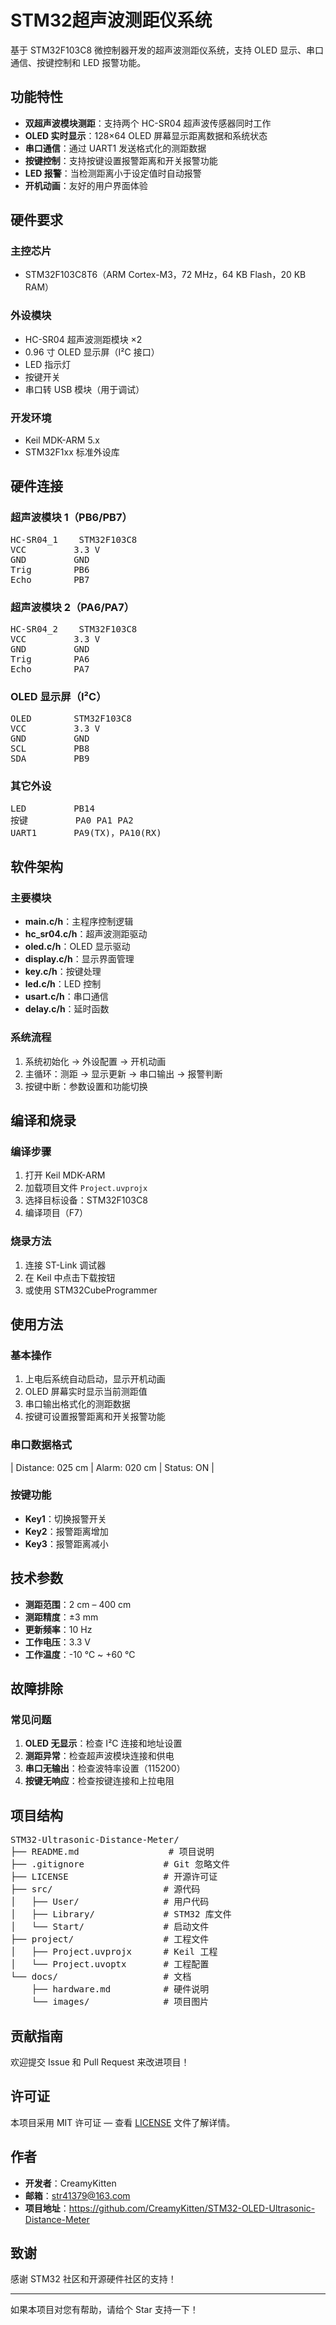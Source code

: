 # STM32超声波测距仪系统

基于 STM32F103C8 微控制器开发的超声波测距仪系统，支持 OLED 显示、串口通信、按键控制和 LED 报警功能。

## 功能特性

- **双超声波模块测距**：支持两个 HC-SR04 超声波传感器同时工作  
- **OLED 实时显示**：128×64 OLED 屏幕显示距离数据和系统状态  
- **串口通信**：通过 UART1 发送格式化的测距数据  
- **按键控制**：支持按键设置报警距离和开关报警功能  
- **LED 报警**：当检测距离小于设定值时自动报警  
- **开机动画**：友好的用户界面体验  

## 硬件要求

### 主控芯片
- STM32F103C8T6（ARM Cortex-M3，72 MHz，64 KB Flash，20 KB RAM）

### 外设模块
- HC-SR04 超声波测距模块 ×2  
- 0.96 寸 OLED 显示屏（I²C 接口）  
- LED 指示灯  
- 按键开关  
- 串口转 USB 模块（用于调试）

### 开发环境
- Keil MDK-ARM 5.x  
- STM32F1xx 标准外设库  

## 硬件连接

### 超声波模块 1（PB6/PB7）
<pre>
HC-SR04_1    STM32F103C8
VCC         3.3 V
GND         GND
Trig        PB6
Echo        PB7
</pre>

### 超声波模块 2（PA6/PA7）
<pre>
HC-SR04_2    STM32F103C8
VCC         3.3 V
GND         GND
Trig        PA6
Echo        PA7
</pre>

### OLED 显示屏（I²C）
<pre>
OLED        STM32F103C8
VCC         3.3 V
GND         GND
SCL         PB8
SDA         PB9
</pre>

### 其它外设
<pre>
LED         PB14
按键         PA0 PA1 PA2
UART1       PA9(TX)，PA10(RX)
</pre>

## 软件架构

### 主要模块
- **main.c/h**：主程序控制逻辑  
- **hc_sr04.c/h**：超声波测距驱动  
- **oled.c/h**：OLED 显示驱动  
- **display.c/h**：显示界面管理  
- **key.c/h**：按键处理  
- **led.c/h**：LED 控制  
- **usart.c/h**：串口通信  
- **delay.c/h**：延时函数  

### 系统流程
1. 系统初始化 → 外设配置 → 开机动画  
2. 主循环：测距 → 显示更新 → 串口输出 → 报警判断  
3. 按键中断：参数设置和功能切换  

## 编译和烧录

### 编译步骤
1. 打开 Keil MDK-ARM  
2. 加载项目文件 `Project.uvprojx`  
3. 选择目标设备：STM32F103C8  
4. 编译项目（F7）

### 烧录方法
1. 连接 ST-Link 调试器  
2. 在 Keil 中点击下载按钮  
3. 或使用 STM32CubeProgrammer  

## 使用方法

### 基本操作
1. 上电后系统自动启动，显示开机动画  
2. OLED 屏幕实时显示当前测距值  
3. 串口输出格式化的测距数据  
4. 按键可设置报警距离和开关报警功能  

### 串口数据格式
| Distance: 025 cm | Alarm: 020 cm | Status: ON |


### 按键功能
- **Key1**：切换报警开关  
- **Key2**：报警距离增加  
- **Key3**：报警距离减小  

## 技术参数

- **测距范围**：2 cm – 400 cm  
- **测距精度**：±3 mm  
- **更新频率**：10 Hz  
- **工作电压**：3.3 V  
- **工作温度**：-10 ℃ ~ +60 ℃  

## 故障排除

### 常见问题
1. **OLED 无显示**：检查 I²C 连接和地址设置  
2. **测距异常**：检查超声波模块连接和供电  
3. **串口无输出**：检查波特率设置（115200）  
4. **按键无响应**：检查按键连接和上拉电阻  

## 项目结构
<pre>
STM32-Ultrasonic-Distance-Meter/
├── README.md                 # 项目说明
├── .gitignore               # Git 忽略文件
├── LICENSE                  # 开源许可证
├── src/                     # 源代码
│   ├── User/                # 用户代码
│   ├── Library/             # STM32 库文件
│   └── Start/               # 启动文件
├── project/                 # 工程文件
│   ├── Project.uvprojx      # Keil 工程
│   └── Project.uvoptx       # 工程配置
└── docs/                    # 文档
    ├── hardware.md          # 硬件说明
    └── images/              # 项目图片
</pre>

## 贡献指南

欢迎提交 Issue 和 Pull Request 来改进项目！

## 许可证

本项目采用 MIT 许可证 — 查看 [LICENSE](LICENSE) 文件了解详情。

## 作者

- **开发者**：CreamyKitten  
- **邮箱**：str41379@163.com  
- **项目地址**：https://github.com/CreamyKitten/STM32-OLED-Ultrasonic-Distance-Meter  

## 致谢

感谢 STM32 社区和开源硬件社区的支持！

---

如果本项目对您有帮助，请给个 Star 支持一下！

